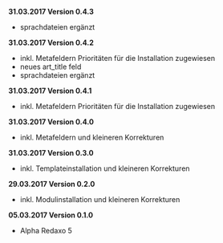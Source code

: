 **31.03.2017 Version 0.4.3**

- sprachdateien ergänzt

**31.03.2017 Version 0.4.2**

- inkl. Metafeldern Prioritäten für die Installation zugewiesen
- neues art_title feld
- sprachdateien ergänzt


**31.03.2017 Version 0.4.1**

- inkl. Metafeldern Prioritäten für die Installation zugewiesen

**31.03.2017 Version 0.4.0**

- inkl. Metafeldern und kleineren Korrekturen

**31.03.2017 Version 0.3.0**

- inkl. Templateinstallation und kleineren Korrekturen

**29.03.2017 Version 0.2.0**

- inkl. Modulinstallation und kleineren Korrekturen

**05.03.2017 Version 0.1.0**

- Alpha Redaxo 5
